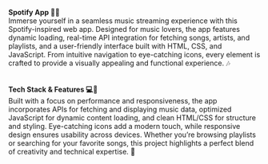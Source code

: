 **Spotify App 🎵✨**  
Immerse yourself in a seamless music streaming experience with this Spotify-inspired web app. Designed for music lovers, the app features dynamic loading, real-time API integration for fetching songs, artists, and playlists, and a user-friendly interface built with HTML, CSS, and JavaScript. From intuitive navigation to eye-catching icons, every element is crafted to provide a visually appealing and functional experience. 🎶  
<br>
<br>
**Tech Stack & Features 💻🔧**  
Built with a focus on performance and responsiveness, the app incorporates APIs for fetching and displaying music data, optimized JavaScript for dynamic content loading, and clean HTML/CSS for structure and styling. Eye-catching icons add a modern touch, while responsive design ensures usability across devices. Whether you’re browsing playlists or searching for your favorite songs, this project highlights a perfect blend of creativity and technical expertise. 🚀
